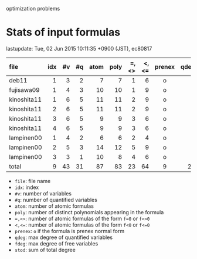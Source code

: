 optimization problems

# Stats of input formulas

lastupdate: Tue, 02 Jun 2015 10:11:35 +0900 (JST), ec80817

|                  file|idx|#v|#q|atom|poly|=,<>|<,<=|prenex|qdeg|fdeg|stod|
|:----|--:|--:|--:|--:|--:|--:|--:|:-:|--:|--:|--:|
|deb11                 | 1| 3| 2|  7| 7| 1| 6|o| 4| 1|32|
|fujisawa09            | 1| 4| 3| 10|10| 1| 9|o| 2| 1|26|
|kinoshita11           | 1| 6| 5| 11|11| 2| 9|o| 2| 1|45|
|kinoshita11           | 2| 6| 5| 11|11| 2| 9|o| 2| 1|34|
|kinoshita11           | 3| 6| 5|  9| 9| 3| 6|o| 2| 1|46|
|kinoshita11           | 4| 6| 5|  9| 9| 3| 6|o| 2| 1|32|
|lampinen00            | 1| 4| 2|  6| 6| 2| 4|o| 2| 1|12|
|lampinen00            | 2| 5| 3| 14|12| 5| 9|o| 2| 1|21|
|lampinen00            | 3| 3| 1| 10| 8| 4| 6|o| 2| 1|13|
|total                 | 9|43|31| 87|83|23|64|9|20| 9|261|

- `file`: file name
- `idx`: index
- `#v`: number of variables
- `#q`: number of quantified variables
- `atom`: number of atomic formulas
- `poly`: number of distinct polynomials appearing in the formula
- `=,<>`: number of atomic formulas of the form `f=0` or `f<>0`
- `<,<=`: number of atomic formulas of the form `f<0` or `f<=0`
- `prenex`: `o` if the formula is prenex normal form
- `qdeg`: max degree of quantified variables
- `fdeg`: max degree of free variables
- `stod`: sum of total degree

